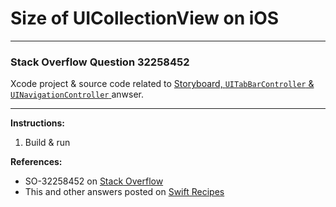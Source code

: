 # Size of UICollectionView on iOS

---

### Stack Overflow Question 32258452
Xcode project & source code related to [Storyboard, `UITabBarController` & `UINavigationController` ](http://stackoverflow.com/a/32365763/218152) anwser.

---

**Instructions:**

1. Build & run

**References:**

- SO-32258452 on [Stack Overflow](http://stackoverflow.com/questions/32258452/size-of-uicollectionview-is-sometimes-wrong/32365763#32365763)
- This and other answers posted on [Swift Recipes](http://swiftarchitect.com/recipes/)

